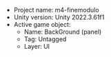 <!-- UNITY CODE ASSIST INSTRUCTIONS START -->
- Project name: m4-finemodulo
- Unity version: Unity 2022.3.61f1
- Active game object:
  - Name: BackGround (panel)
  - Tag: Untagged
  - Layer: UI
<!-- UNITY CODE ASSIST INSTRUCTIONS END -->